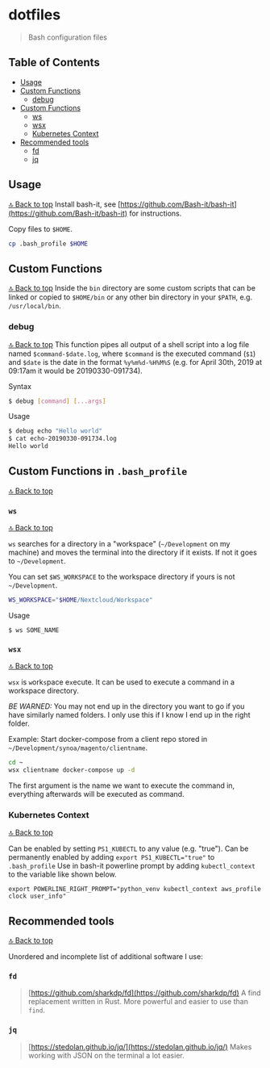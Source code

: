 # dotfiles
> Bash configuration files

## Table of Contents
* [Usage](#usage)
* [Custom Functions](#custom-functions)
  * [debug](#debug)
* [Custom Functions](#custom-functions-in-bash_profile)
  * [ws](#ws)
  * [wsx](#wsx)
  * [Kubernetes Context](#kubernetes-context)
* [Recommended tools](#recommended-tools)
  * [fd](#fd)
  * [jq](#jq)

## Usage
[🔝 Back to top](#table-of-contents)
Install bash-it, see [https://github.com/Bash-it/bash-it](https://github.com/Bash-it/bash-it) for instructions.

Copy files to `$HOME`.

```sh
cp .bash_profile $HOME
```

## Custom Functions
[🔝 Back to top](#table-of-contents)
Inside the `bin` directory are some custom scripts that can be linked or copied to `$HOME/bin` or any other bin directory in your `$PATH`, e.g. `/usr/local/bin`.

### debug
[🔝 Back to top](#table-of-contents)
This function pipes all output of a shell script into a log file named `$command-$date.log`, where `$command` is the executed command (`$1`) and `$date` is the date in the format `%y%m%d-%H%M%S` (e.g. for April 30th, 2019 at 09:17am it would be 20190330-091734).

Syntax
```sh
$ debug [command] [...args]
```

Usage

```sh
$ debug echo "Hello world"
$ cat echo-20190330-091734.log
Hello world
```

## Custom Functions in `.bash_profile`
[🔝 Back to top](#table-of-contents)

### `ws`
[🔝 Back to top](#table-of-contents)

`ws` searches for a directory in a "workspace" (`~/Development` on my machine) and moves the terminal into the directory if it exists. If not it goes to `~/Development`.

You can set `$WS_WORKSPACE` to the workspace directory if yours is not `~/Development`.

```sh
WS_WORKSPACE="$HOME/Nextcloud/Workspace"
```

Usage

```
$ ws SOME_NAME
```

### `wsx`
 [🔝 Back to top](#table-of-contents)

`wsx` is `w`ork`s`pace e`x`ecute. It can be used to execute a command in a workspace directory. 

*BE WARNED:* You may not end up in the directory you want to go if you have similarly named folders. I only use this if I know I end up in the right folder.

Example: Start docker-compose from a client repo stored in `~/Development/synoa/magento/clientname`. 
```sh
cd ~
wsx clientname docker-compose up -d
```

The first argument is the name we want to execute the command in, everything afterwards will be executed as command.

### Kubernetes Context
[🔝 Back to top](#table-of-contents)

Can be enabled by setting `PS1_KUBECTL` to any value (e.g. "true"). Can be permanently enabled by adding `export PS1_KUBECTL="true"` to `.bash_profile` Use in bash-it powerline prompt by adding `kubectl_context` to the variable like shown below.

```
export POWERLINE_RIGHT_PROMPT="python_venv kubectl_context aws_profile clock user_info"
```

## Recommended tools
[🔝 Back to top](#table-of-contents)

Unordered and incomplete list of additional software I use:

### `fd`
> [https://github.com/sharkdp/fd](https://github.com/sharkdp/fd)
A find replacement written in Rust. More powerful and easier to use than `find`. 

### `jq`
> [https://stedolan.github.io/jq/](https://stedolan.github.io/jq/)
Makes working with JSON on the terminal a lot easier. 
